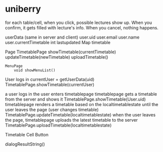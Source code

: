 # uniberry

for each table/cell, when you click, possible lectures show up.
When you confirm, it gets filled with lecture's info.
When you cancel, nothing happens.

userData (same in server and client)
    user.uid
    user.email
    user.name
    user.currentTimetable
        int lastupdated
        Map timetable

Page
    TimetablePage
        showTimetable(currentTimetable)
        updateTimetable(newTimetable)
        uploadTimetable()
        

    MenuPage
        void showMenuList()

User logs in
    currentUser = getUserData(uid)
    TimetablePage.showTimetable(currentUser)

a user logs in
the user enters timetablepage
timetablepage gets a timetable from the server and shows it
    TimetablePage.showTimetable(User.uid)
timetablepage renders a timetable based on the localtimetablestate until the user leaves the page (user changes timetable)
    TimetablePage.updateTimetable(localtimetablestate)
when the user leaves the page, timetablepage uploads the latest timetable to the server
    TimetablePage.uploadTimetable(localtimetablestate)

Timetable
    Cell
        Button

dialogResultString()


